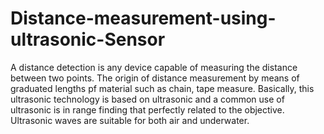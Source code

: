 # Distance-measurement-using-ultrasonic-Sensor

A distance detection is any device capable of measuring the distance between two points. The origin of distance measurement by means of graduated lengths pf material such as chain, tape measure. Basically, this ultrasonic technology is based on ultrasonic and a common use of ultrasonic is in range finding that perfectly related to the objective. Ultrasonic waves are suitable for both air and underwater.
